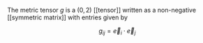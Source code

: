 The metric tensor $g$ is a $(0,2)$ [[tensor]] written as a non-negative [[symmetric matrix]] with entries given by

$$
g_{ij} = \vec{e}_i \cdot \vec{e}_j
$$

